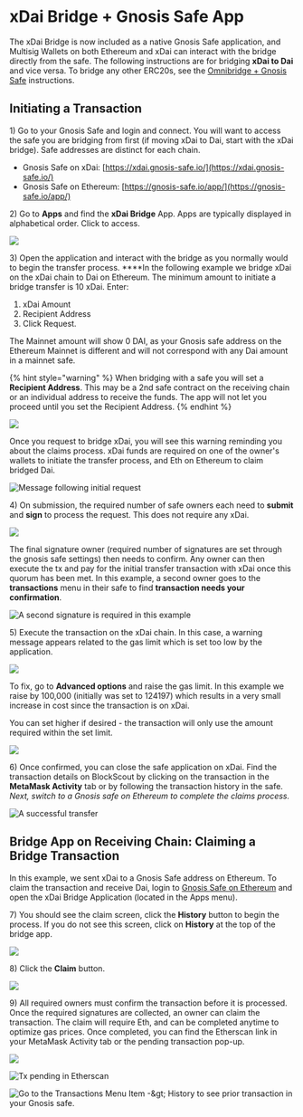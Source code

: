 # xDai Bridge + Gnosis Safe App

The xDai Bridge is now included as a native Gnosis Safe application, and Multisig Wallets on both Ethereum and xDai can interact with the bridge directly from the safe. The following instructions are for bridging **xDai to Dai** and vice versa. To bridge any other ERC20s, see the [Omnibridge + Gnosis Safe](../omnibridge/omnibridge-+-gnosis-safe-app.md) instructions.

## Initiating a Transaction

1\) Go to your Gnosis Safe and login and connect. You will want to access the safe you are bridging from first \(if moving xDai to Dai, start with the xDai bridge\). Safe addresses are distinct for each chain.

* Gnosis Safe on xDai: [https://xdai.gnosis-safe.io/](https://xdai.gnosis-safe.io/)
* Gnosis Safe on Ethereum: [https://gnosis-safe.io/app/](https://gnosis-safe.io/app/)

2\) Go to **Apps** and find the **xDai Bridge** App. Apps are typically displayed in alphabetical order. Click to access.

![](../../../.gitbook/assets/img1.png)

3\) Open the application and interact with the bridge as you normally would to begin the transfer process. ****In the following example we bridge xDai on the xDai chain to Dai on Ethereum. The minimum amount to initiate a bridge transfer is 10 xDai. Enter:

1. xDai Amount
2. Recipient Address
3. Click Request.

The Mainnet amount will show 0 DAI, as your Gnosis safe address on the Ethereum Mainnet is different and will not correspond with any Dai amount in a mainnet safe.

{% hint style="warning" %}
When bridging with a safe you will set a **Recipient Address**. This may be a 2nd safe contract on the receiving chain or an individual address to receive the funds. The app will not let you proceed until you set the Recipient Address.
{% endhint %}

![](../../../.gitbook/assets/set-recipient-address.png)

Once you request to bridge xDai, you will see this warning reminding you about the claims process. xDai funds are required on one of the owner's wallets to initiate the transfer process, and Eth on Ethereum to claim bridged Dai.

![Message following initial request](../../../.gitbook/assets/confirm-warning.png)

4\) On submission, the required number of safe owners each need to **submit** and **sign** to process the request. This does not require any xDai.

![](../../../.gitbook/assets/submit-and-sign.png)

The final signature owner \(required number of signatures are set through the gnosis safe settings\) then needs to confirm. Any owner can then execute the tx and pay for the initial transfer transaction with xDai once this quorum has been met. In this example, a second owner goes to the **transactions** menu in their safe to find **transaction needs your confirmation**.

![A second signature is required in this example ](../../../.gitbook/assets/2nd-confirmer.png)

5\) Execute the transaction on the xDai chain. In this case, a warning message appears related to the gas limit which is set too low by the application.

![](../../../.gitbook/assets/approve-tx-issue.png)

To fix, go to **Advanced options** and raise the gas limit. In this example we raise by 100,000 \(initially was set to 124197\) which results in a very small increase in cost since the transaction is on xDai. 

You can set higher if desired - the transaction will only use the amount required within the set limit.

![](../../../.gitbook/assets/edit-gas-limit.png)

6\) Once confirmed, you can close the safe application on xDai. Find the transaction details on BlockScout by clicking on the transaction in the **MetaMask Activity** tab or by following the transaction history in the safe. _Next, switch to a Gnosis safe on Ethereum to complete the claims process._

![A successful transfer](../../../.gitbook/assets/blockscout-success.png)

## Bridge App on Receiving Chain: Claiming a Bridge Transaction

In this example, we sent xDai to a Gnosis Safe address on Ethereum. To claim the transaction and receive Dai, login to [Gnosis Safe on Ethereum](https://gnosis-safe.io/app/) and open the xDai Bridge Application \(located in the Apps menu\).

7\) You should see the claim screen, click the **History** button to begin the process. If you do not see this screen, click on **History** at the top of the bridge app.

![](../../../.gitbook/assets/claim-screen-1.png)

8\) Click the **Claim** button.

![](../../../.gitbook/assets/claim-screen-2.png)

9\) All required owners must confirm the transaction before it is processed. Once the required signatures are collected, an owner can claim the transaction. The claim will require Eth, and can be completed anytime to optimize gas prices. Once completed, you can find the Etherscan link in your MetaMask Activity tab or the pending transaction pop-up.

![](../../../.gitbook/assets/to-view-on-etherscan.png)

![Tx pending in Etherscan](../../../.gitbook/assets/on-etherscan.png)

![Go to the Transactions Menu Item -&amp;gt; History to see prior transaction in your Gnosis safe.](../../../.gitbook/assets/transaction-history.png)



